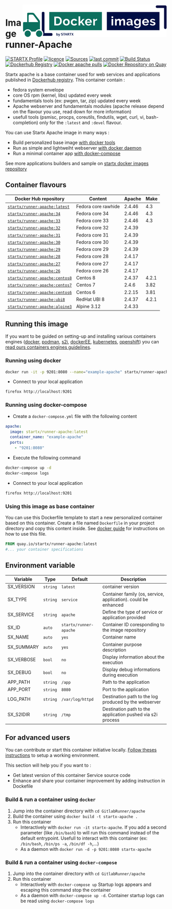 <img align="right" src="https://raw.githubusercontent.com/startxfr/docker-images/master/travis/logo-small.svg?sanitize=true">

# Image runner-Apache

[![STARTX Profile](https://img.shields.io/badge/provider-startx-green.svg)](https://github.com/startxfr) [![licence](https://img.shields.io/github/license/startxfr/docker-images.svg)](https://github.com/startxfr/docker-images) [![Sources](https://img.shields.io/badge/startxfr-docker--images-blue.svg)](https://github.com/startxfr/docker-images/tree/master/GitlabRunner/apache/) [![last commit](https://img.shields.io/github/last-commit/startxfr/docker-images.svg)](https://github.com/startxfr/docker-images) [![Build Status](https://travis-ci.org/startxfr/docker-images.svg?branch=master)](https://travis-ci.org/startxfr/docker-images) [![Dockerhub Registry](https://img.shields.io/docker/build/startx/runner-apache.svg)](https://hub.docker.com/r/startx/runner-apache) [![Docker apache pulls](https://img.shields.io/docker/pulls/startx/runner-apache)](https://hub.docker.com/r/startx/runner-apache) [![Docker Repository on Quay](https://quay.io/repository/startx/apache/status "Docker Repository on Quay")](https://quay.io/repository/startx/apache)

Startx apache is a base container used for web services and applications published in [Dockerhub registry](https://hub.docker.com/u/startx).
This container contain :

- fedora system envelope
- core OS rpm (kernel, libs) updated every week
- fundamentals tools (ex: pwgen, tar, zip) updated every week
- Apache webserver and fundamentals modules (apache release depend on the flavour you use, read down for more information)
- usefull tools (psmisc, procps, coreutils, findutils, wget, curl, vi, bash-completion) only for the `:latest` and `:devel` flavour.

You can use Startx Apache image in many ways :

- Build personalized base image [with docker tools](#using-this-image-as-base-container)
- Run as simple and lightweiht webserver [with docker daemon](#running-using-docker)
- Run a minimal container app [with docker-compose](#running-using-docker-compose)

See more applications builders and sample on [startx docker images repository](https://github.com/startxfr/docker-images/blob/master)

## Container flavours

| Docker Hub repository                                                           | Content             | Apache | Make  |
| ------------------------------------------------------------------------------- | ------------------- | ------ | ----- |
| [`startx/runner-apache:latest`](https://hub.docker.com/r/startx/runner-apache)  | Fedora core rawhide | 2.4.46 | 4.3   |
| [`startx/runner-apache:34`](https://hub.docker.com/r/startx/runner-apache)      | Fedora core 34      | 2.4.46 | 4.3   |
| [`startx/runner-apache:33`](https://hub.docker.com/r/startx/runner-apache)      | Fedora core 33      | 2.4.46 | 4.3   |
| [`startx/runner-apache:32`](https://hub.docker.com/r/startx/runner-apache)      | Fedora core 32      | 2.4.39 |       |
| [`startx/runner-apache:31`](https://hub.docker.com/r/startx/runner-apache)      | Fedora core 31      | 2.4.39 |       |
| [`startx/runner-apache:30`](https://hub.docker.com/r/startx/runner-apache)      | Fedora core 30      | 2.4.39 |       |
| [`startx/runner-apache:29`](https://hub.docker.com/r/startx/runner-apache)      | Fedora core 29      | 2.4.39 |       |
| [`startx/runner-apache:28`](https://hub.docker.com/r/startx/runner-apache)      | Fedora core 28      | 2.4.17 |       |
| [`startx/runner-apache:27`](https://hub.docker.com/r/startx/runner-apache)      | Fedora core 27      | 2.4.17 |       |
| [`startx/runner-apache:26`](https://hub.docker.com/r/startx/runner-apache)      | Fedora core 26      | 2.4.17 |       |
| [`startx/runner-apache:centos8`](https://hub.docker.com/r/startx/runner-apache) | Centos 8            | 2.4.37 | 4.2.1 |
| [`startx/runner-apache:centos7`](https://hub.docker.com/r/startx/runner-apache) | Centos 7            | 2.4.6  | 3.82  |
| [`startx/runner-apache:centos6`](https://hub.docker.com/r/startx/runner-apache) | Centos 6            | 2.2.15 | 3.81  |
| [`startx/runner-apache:ubi8`](https://hub.docker.com/r/startx/runner-apache)    | RedHat UBI 8        | 2.4.37 | 4.2.1 |
| [`startx/runner-apache:alpine3`](https://hub.docker.com/r/startx/runner-apache) | Alpine 3.12         | 2.4.33 |       |

## Running this image

If you want to be guided on setting-up and installing various containers engines
([docker](https://github.com/startxfr/containers-engines/blob/master/Docker.md),
[podman](https://github.com/startxfr/containers-engines/blob/master/Podman.md),
[s2i](https://github.com/startxfr/containers-engines/blob/master/S2I.md),
[dockerEE](https://github.com/startxfr/containers-engines/blob/master/DockerEE.md),
[kubernetes](https://github.com/startxfr/containers-engines/blob/master/Kubernetes.md),
[openshift](https://github.com/startxfr/containers-engines/blob/master/Openshift.md))
you can [read ours containers engines guidelines](https://github.com/startxfr/containers-engines).

### Running using docker

```bash
docker run -it -p 9201:8080 --name="example-apache" startx/runner-apache
```

- Connect to your local application

```bash
firefox http://localhost:9201
```

### Running using docker-compose

- Create a `docker-compose.yml` file with the following content

```yaml
apache:
  image: startx/runner-apache:latest
  container_name: "example-apache"
  ports:
    - "9201:8080"
```

- Execute the following command

```bash
docker-compose up -d
docker-compose logs
```

- Connect to your local application

```bash
firefox http://localhost:9201
```

### Using this image as base container

You can use this Dockerfile template to start a new personalized container based on this container. Create a file named `Dockerfile` in your project directory and copy this content inside. See [docker guide](http://docs.docker.com/engine/reference/builder/) for instructions on how to use this file.

```Dockerfile
FROM quay.io/startx/runner-apache:latest
#... your container specifications
```

## Environment variable

| Variable   | Type     | Default                | Description                                                    |
| ---------- | -------- | ---------------------- | -------------------------------------------------------------- |
| SX_VERSION | `string` | `latest`               | container version                                              |
| SX_TYPE    | `string` | `service`              | Container family (os, service, application). could be enhanced |
| SX_SERVICE | `string` | `apache`               | Define the type of service or application provided             |
| SX_ID      | `auto`   | `startx/runner-apache` | Container ID coresponding to the image repository              |
| SX_NAME    | `auto`   | `yes`                  | Container name                                                 |
| SX_SUMMARY | `auto`   | `yes`                  | Container purpose description                                  |
| SX_VERBOSE | `bool`   | `no`                   | Display information about the execution                        |
| SX_DEBUG   | `bool`   | `no`                   | Display debug informations during execution                    |
| APP_PATH   | `string` | `/app`                 | Path to the application                                        |
| APP_PORT   | `string` | `8080`                 | Port to the application                                        |
| LOG_PATH   | `string` | `/var/log/httpd`       | Destination path to the log produced by the webserver          |
| SX_S2IDIR  | `string` | `/tmp`                 | Destination path to the application pushed via s2i process     |

## For advanced users

You can contribute or start this container initiative locally.
[Follow theses instructions](https://github.com/startxfr/docker-images#setup-your-working-environment-mandatory) to setup a working environment.

This section will help you if you want to :

- Get latest version of this container Service source code
- Enhance and share your container improvement by adding instruction in Dockefile

### Build & run a container using `docker`

1. Jump into the container directory with `cd GitlabRunner/apache`
2. Build the container using `docker build -t startx-apache .`
3. Run this container
   - Interactively with `docker run -it startx-apache`. If you add a second parameter (like `/bin/bash`) to will run this command instead of the default entrypoint. Usefull to interact with this container (ex: `/bin/bash`, `/bin/ps -a`, `/bin/df -h`,...)
   - As a daemon with `docker run -d -p 9201:8080 startx-apache`

### Build & run a container using `docker-compose`

1. Jump into the container directory with `cd GitlabRunner/apache`
2. Run this container
   - Interactively with `docker-compose up` Startup logs appears and escaping this command stop the container
   - As a daemon with `docker-compose up -d`. Container startup logs can be read using `docker-compose logs`
